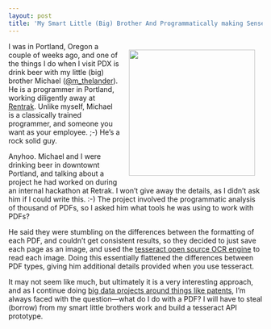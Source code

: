 ```yaml
---
layout: post
title: 'My Smart Little (Big) Brother And Programmatically making Sense Of PDFs'
---
```

<p><img style="padding: 15px;" src="http://kinlane-productions.s3.amazonaws.com/api-evangelist-site/blog/tesseract.gif" alt="" width="250" align="right" /></p>
<p>I was in Portland, Oregon a couple of weeks ago, and one of the things I do when I visit PDX is drink beer with my little (big) brother Michael (<a href="https://twitter.com/m_thelander">@m_thelander</a>). He is a programmer in Portland, working diligently away at <a href="http://www.rentrak.com/">Rentrak</a>.  Unlike myself, Michael is a classically trained programmer, and someone you want as your employee. ;-)  He&rsquo;s a rock solid guy.</p>
<p>Anyhoo. Michael and I were drinking beer in downtownt Portland, and talking about a project he had worked on during an internal hackathon at Retrak. I won&rsquo;t give away the details, as I didn&rsquo;t ask him if I could write this. :-) The project involved the programmatic analysis of thousand of PDFs, so I asked him what tools he was using to work with PDFs?</p>
<p>He said they were stumbling on the differences between the formatting of each PDF, and couldn&rsquo;t get consistent results, so they decided to just save each page as an image, and used the <a href="https://code.google.com/p/tesseract-ocr/">tesseract&nbsp;open source OCR engine</a> to read each image. Doing this essentially flattened the differences between PDF types, giving him additional details provided when you use tesseract.</p>
<p>It may not seem like much, but ultimately it is a very interesting approach, and as I continue doing <a href="http://patents.apievangelist.com/">big data projects around things like patents</a>, I&rsquo;m always faced with the question&mdash;what do I do with a PDF? I will have to steal (borrow) from my smart little brothers work and build a tesseract API prototype.</p>